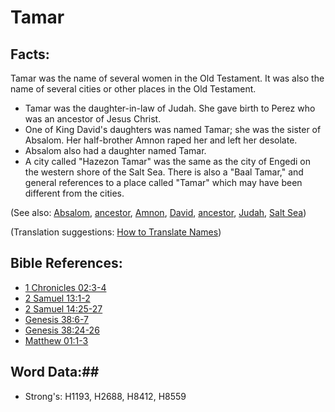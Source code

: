 # Tamar #

## Facts: ##

Tamar was the name of several women in the Old Testament. It was also the name of several cities or other places in the Old Testament.
* Tamar was the daughter-in-law of Judah. She gave birth to Perez who was an ancestor of Jesus Christ.
* One of King David's daughters was named Tamar; she was the sister of Absalom. Her half-brother Amnon raped her and left her desolate.
* Absalom also had a daughter named Tamar.
* A city called "Hazezon Tamar" was the same as the city of Engedi on the western shore of the Salt Sea. There is also a "Baal Tamar," and general references to a place called "Tamar" which may have been different from the cities.

(See also: [Absalom](absalom.md), [ancestor](../other/father.md), [Amnon](amnon.md), [David](david.md), [ancestor](../other/father.md), [Judah](judah.md), [Salt Sea](saltsea.md))

(Translation suggestions: [How to Translate Names](rc://en/ta/man/translate/translate-names))

## Bible References: ##

* [1 Chronicles 02:3-4](rc://en/tn/help/1ch/02/03)
* [2 Samuel 13:1-2](rc://en/tn/help/2sa/13/01)
* [2 Samuel 14:25-27](rc://en/tn/help/2sa/14/25)
* [Genesis 38:6-7](rc://en/tn/help/gen/38/06)
* [Genesis 38:24-26](rc://en/tn/help/gen/38/24)
* [Matthew 01:1-3](rc://en/tn/help/mat/01/01)

## Word Data:##

* Strong's: H1193, H2688, H8412, H8559
